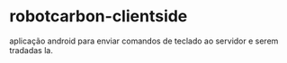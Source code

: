 # robotcarbon-clientside
aplicação android para enviar comandos de teclado ao servidor e serem tradadas la.
